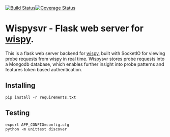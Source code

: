 [![Build Status](https://travis-ci.org/mdtomo/wispysvr.svg?branch=master)](https://travis-ci.org/mdtomo/wispysvr)[![Coverage Status](https://coveralls.io/repos/github/mdtomo/wispysvr/badge.svg?branch=master)](https://coveralls.io/github/mdtomo/wispysvr?branch=master)
# Wispysvr - Flask web server for [wispy](https://github.com/mdtomo/wispy).

This is a flask web server backend for [wispy](https://github.com/mdtomo/wispy), built with SocketIO for viewing probe requests from wispy in real time. Wispysvr stores probe requests into a Mongodb database, which enables further insight into probe patterns and features token based authentication.

## Installing
```
pip install -r requirements.txt
```

## Testing
```
export APP_CONFIG=config.cfg
python -m unittest discover
```
